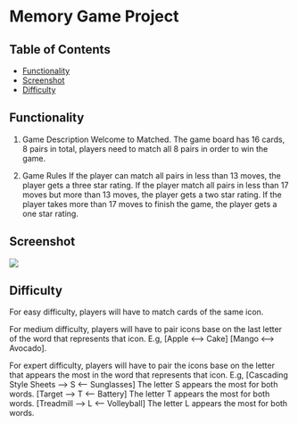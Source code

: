 # Memory Game Project

## Table of Contents

* [Functionality](#Functionality)
* [Screenshot](#Screenshot)
* [Difficulty](#Difficulty)

## Functionality

1. Game Description
Welcome to Matched. The game board has 16 cards, 8 pairs in total, players need to match all 8 pairs in order to win the game.

2. Game Rules
  If the player can match all pairs in less than 13 moves, the player gets a three star rating.
  If the player match all pairs in less than 17 moves but more than 13 moves, the player gets a two star rating.
  If the player takes more than 17 moves to finish the game, the player gets a one star rating.

## Screenshot

![](img/project1screenshot.gif)


## Difficulty
  For easy difficulty, players will have to match cards of the same icon.
  

  For medium difficulty, players will have to pair icons base on the last letter of the word that represents that icon.
  E.g,  [Apple <--> Cake]
        [Mango <--> Avocado].


  For expert difficulty, players will have to pair the icons base on the letter that appears the most in the word that represents that icon.
  E.g, [Cascading Style Sheets --> S <-- Sunglasses] The letter S appears the most for both words.
       [Target --> T <-- Battery] The letter T appears the most for both words.
       [Treadmill --> L <-- Volleyball] The letter L appears the most for both words.
